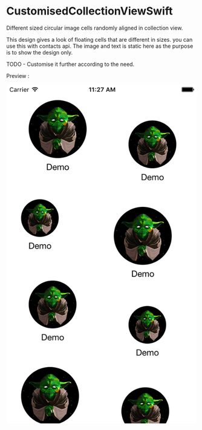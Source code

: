 # CustomisedCollectionViewSwift
Different sized circular image cells randomly aligned in collection view.

This design gives a look of floating cells that are different in sizes. you can use this with contacts api.
The image and text is static here as the purpose is to show the design only.

TODO -
Customise it further according to the need.

Preview :


![Alt text](/Simulator%20Screen%20Shot.png?raw=true)
